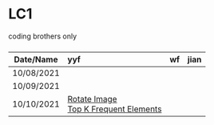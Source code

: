 # LC1
coding brothers only

### 



| Date/Name  | yyf                                                          | wf   | jian |
| :--------: | :----------------------------------------------------------- | ---- | ---- |
| 10/08/2021 |                                                              |      |      |
| 10/09/2021 |                                                              |      |      |
| 10/10/2021 | [Rotate Image](./new/10-10-2021/yyf2.java)<br />[Top K Frequent Elements](./new/10-10-2021/yyf1.java) |      |      |

